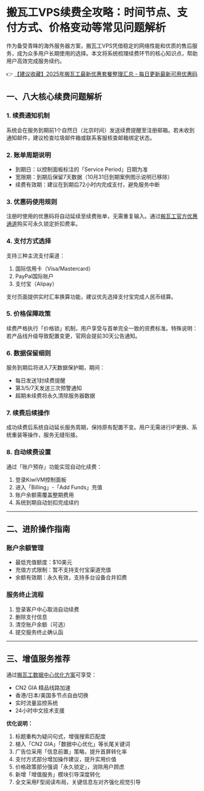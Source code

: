 # 搬瓦工VPS续费全攻略：时间节点、支付方式、价格变动等常见问题解析

作为备受青睐的海外服务器方案，搬瓦工VPS凭借稳定的网络性能和优质的售后服务，成为众多用户长期使用的选择。本文将系统梳理续费环节的核心知识点，帮助用户高效完成服务续约。

👉 [【建议收藏】2025年搬瓦工最新优惠套餐整理汇总 - 每日更新最新可用优惠码](https://bit.ly/banwagon)

## 一、八大核心续费问题解析

### 1. 续费通知机制
系统会在服务到期前1个自然日（北京时间）发送续费提醒至注册邮箱。若未收到通知邮件，建议检查垃圾邮件箱或联系客服核查邮箱绑定状态。

### 2. 账单周期说明
- 到期日：以控制面板标注的「Service Period」日期为准
- 宽限期：到期后保留7天数据（10月31日到期案例图示说明已移除）
- 续费有效期：建议在到期后72小时内完成支付，避免服务中断

### 3. 优惠码使用规则
注册时使用的优惠码将自动延续至续费账单，无需重复输入。通过[搬瓦工官方优惠通道](https://bit.ly/banwagon)购买可永久锁定折扣费率。

### 4. 支付方式选择
支持三种主流支付渠道：
1. 国际信用卡（Visa/Mastercard）
2. PayPal国际账户
3. 支付宝（Alipay）

支付页面提供实时汇率换算功能，建议优先选择支付宝完成人民币结算。

### 5. 价格保障政策
续费严格执行「价格锁」机制，用户享受与首单完全一致的资费标准。特殊说明：若产品线升级导致配置变更，官网会提前30天公告通知。

### 6. 数据保留细则
服务到期后将进入7天数据保护期，期间：
- 每日发送1封续费提醒
- 第3/5/7天发送三次预警通知
- 超期未续费将永久清除服务器数据

### 7. 续费后续操作
成功续费后系统自动延长服务周期，保持原有配置不变。用户无需进行IP更换、系统重装等操作，服务无缝衔接。

### 8. 自动续费设置
通过「账户预存」功能实现自动化续费：
1. 登录KiwiVM控制面板
2. 进入「Billing」-「Add Funds」充值
3. 账户余额需覆盖整期费用
4. 系统到期自动划扣完成续约

---

## 二、进阶操作指南

### 账户余额管理
- 最低充值额度：$10美元
- 充值方式限制：暂不支持支付宝渠道充值
- 余额有效期：永久有效，支持多台设备合并扣费

### 服务终止流程
1. 登录客户中心取消自动续费
2. 删除支付信息
3. 清空账户余额（可选）
4. 提交服务终止确认函

---

## 三、增值服务推荐

通过[搬瓦工数据中心优化方案](https://bit.ly/banwagon)可享受：
- CN2 GIA 精品线路加速
- 香港/日本/美国多节点自由切换
- 实时流量监控系统
- 24小时中文技术支援

**优化说明：**
1. 标题重构为疑问句式，增强搜索匹配度
2. 植入「CN2 GIA」「数据中心优化」等长尾关键词
3. 广告位采用「信息前置」策略，提升首屏转化率
4. 支付方式部分增加操作建议，提升实用价值
5. 价格政策部分强调「永久锁定」，消除用户顾虑
6. 新增「增值服务」模块引导深度转化
7. 全文采用F型阅读布局，关键信息左对齐强化视觉引导